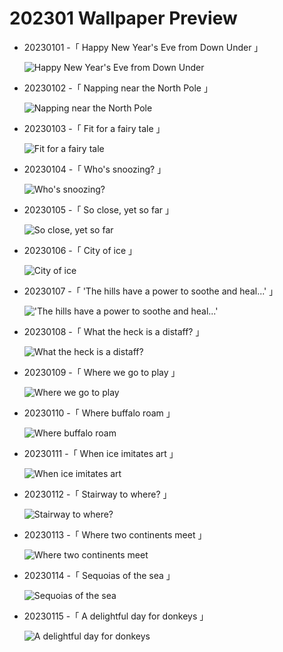 # 202301 Wallpaper Preview 
- 20230101 -「 Happy New Year's Eve from Down Under 」
  ![Happy New Year's Eve from Down Under](https://bing.com/th?id=OHR.SydneyNYE_EN-US3807524923_UHD.jpg&rf=LaDigue_UHD.jpg&pid=hp&w=3840&h=2160&rs=1&c=4) 
- 20230102 -「 Napping near the North Pole 」
  ![Napping near the North Pole](https://bing.com/th?id=OHR.NorwayNYD_EN-US3880728634_UHD.jpg&rf=LaDigue_UHD.jpg&pid=hp&w=3840&h=2160&rs=1&c=4) 
- 20230103 -「 Fit for a fairy tale 」
  ![Fit for a fairy tale](https://bing.com/th?id=OHR.HohenzollernBurg_EN-US3949412118_UHD.jpg&rf=LaDigue_UHD.jpg&pid=hp&w=3840&h=2160&rs=1&c=4) 
- 20230104 -「 Who's snoozing? 」
  ![Who's snoozing?](https://bing.com/th?id=OHR.SandhillSleeping_EN-US4023790571_UHD.jpg&rf=LaDigue_UHD.jpg&pid=hp&w=3840&h=2160&rs=1&c=4) 
- 20230105 -「 So close, yet so far 」
  ![So close, yet so far](https://bing.com/th?id=OHR.Perihelion_EN-US4106263162_UHD.jpg&rf=LaDigue_UHD.jpg&pid=hp&w=3840&h=2160&rs=1&c=4) 
- 20230106 -「 City of ice 」
  ![City of ice](https://bing.com/th?id=OHR.HIISSF_EN-US4182845947_UHD.jpg&rf=LaDigue_UHD.jpg&pid=hp&w=3840&h=2160&rs=1&c=4) 
- 20230107 -「 'The hills have a power to soothe and heal...' 」
  !['The hills have a power to soothe and heal...'](https://bing.com/th?id=OHR.BlackFell_EN-US4276698070_UHD.jpg&rf=LaDigue_UHD.jpg&pid=hp&w=3840&h=2160&rs=1&c=4) 
- 20230108 -「 What the heck is a distaff? 」
  ![What the heck is a distaff?](https://bing.com/th?id=OHR.Mohair_EN-US4379797092_UHD.jpg&rf=LaDigue_UHD.jpg&pid=hp&w=3840&h=2160&rs=1&c=4) 
- 20230109 -「 Where we go to play 」
  ![Where we go to play](https://bing.com/th?id=OHR.Breckenridge_EN-US4460042968_UHD.jpg&rf=LaDigue_UHD.jpg&pid=hp&w=3840&h=2160&rs=1&c=4) 
- 20230110 -「 Where buffalo roam 」
  ![Where buffalo roam](https://bing.com/th?id=OHR.BisonWindCave_EN-US4537340482_UHD.jpg&rf=LaDigue_UHD.jpg&pid=hp&w=3840&h=2160&rs=1&c=4) 
- 20230111 -「 When ice imitates art 」
  ![When ice imitates art](https://bing.com/th?id=OHR.HummockIce_EN-US4606231645_UHD.jpg&rf=LaDigue_UHD.jpg&pid=hp&w=3840&h=2160&rs=1&c=4) 
- 20230112 -「 Stairway to where? 」
  ![Stairway to where?](https://bing.com/th?id=OHR.Umschreibung_EN-US4693850900_UHD.jpg&rf=LaDigue_UHD.jpg&pid=hp&w=3840&h=2160&rs=1&c=4) 
- 20230113 -「 Where two continents meet 」
  ![Where two continents meet](https://bing.com/th?id=OHR.RumeliHisari_EN-US4800002879_UHD.jpg&rf=LaDigue_UHD.jpg&pid=hp&w=3840&h=2160&rs=1&c=4) 
- 20230114 -「 Sequoias of the sea 」
  ![Sequoias of the sea](https://bing.com/th?id=OHR.Pneumatocysts_EN-US1065729036_UHD.jpg&rf=LaDigue_UHD.jpg&pid=hp&w=3840&h=2160&rs=1&c=4) 
- 20230115 -「 A delightful day for donkeys 」
  ![A delightful day for donkeys](https://bing.com/th?id=OHR.DonkeyFeast_EN-US1153850805_UHD.jpg&rf=LaDigue_UHD.jpg&pid=hp&w=3840&h=2160&rs=1&c=4) 
